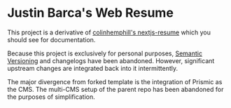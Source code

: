 # Justin Barca's Web Resume

This project is a derivative of [colinhemphill's nextjs-resume](https://github.com/colinhemphill/nextjs-resume) which you should see for documentation.

Because this project is exclusively for personal purposes, [Semantic Versioning](https://semver.org/spec/v2.0.0.html) and changelogs have been abandoned. However, significant upstream changes are integrated back into it intermittently.

The major divergence from forked template is the integration of Prismic as the CMS. The multi-CMS setup of the parent repo has been abandoned for the purposes of simplification.
